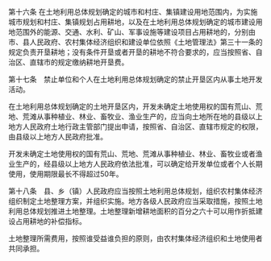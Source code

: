 第十六条 在土地利用总体规划确定的城市和村庄、集镇建设用地范围内，为实施城市规划和村庄、集镇规划占用耕地，以及在土地利用总体规划确定的城市建设用地范围外的能源、交通、水利、矿山、军事设施等建设项目占用耕地的，分别由市、县人民政府、农村集体经济组织和建设单位依照《土地管理法》第三十一条的规定负责开垦耕地；没有条件开垦或者开垦的耕地不符合要求的，应当按照省、自治区、直辖市的规定缴纳耕地开垦费。

﻿第十七条　禁止单位和个人在土地利用总体规划确定的禁止开垦区内从事土地开发活动。

﻿在土地利用总体规划确定的土地开垦区内，开发未确定土地使用权的国有荒山、荒地、荒滩从事种植业、林业、畜牧业、渔业生产的，应当向土地所在地的县级以上地方人民政府土地行政主管部门提出申请，按照省、自治区、直辖市规定的权限，由县级以上地方人民政府批准。

﻿开发未确定土地使用权的国有荒山、荒地、荒滩从事种植业、林业、畜牧业或者渔业生产的，经县级以上地方人民政府依法批准，可以确定给开发单位或者个人长期使用，使用期限最长不得超过50年。

﻿第十八条　县、乡（镇）人民政府应当按照土地利用总体规划，组织农村集体经济组织制定土地整理方案，并组织实施。地方各级人民政府应当采取措施，按照土地利用总体规划推进土地整理。土地整理新增耕地面积的百分之六十可以用作折抵建设占用耕地的补偿指标。

﻿土地整理所需费用，按照谁受益谁负担的原则，由农村集体经济组织和土地使用者共同承担。